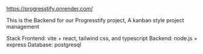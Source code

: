 https://progresstify.onrender.com/

This is the Backend for our Progresstify project, A kanban style project management 

Stack
Frontend: vite + react, tailwind css, and typescript
Backend: node.js + express
Database: postgresql

